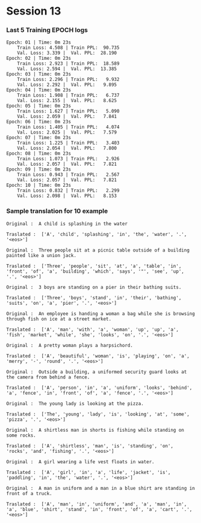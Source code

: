
# Session 13

### Last 5 Training EPOCH logs
    Epoch: 01 | Time: 0m 23s
        Train Loss: 4.508 | Train PPL:  90.735
        Val. Loss: 3.339 |  Val. PPL:  28.190
    Epoch: 02 | Time: 0m 23s
        Train Loss: 2.923 | Train PPL:  18.589
        Val. Loss: 2.594 |  Val. PPL:  13.385
    Epoch: 03 | Time: 0m 23s
        Train Loss: 2.296 | Train PPL:   9.932
        Val. Loss: 2.292 |  Val. PPL:   9.895
    Epoch: 04 | Time: 0m 23s
        Train Loss: 1.908 | Train PPL:   6.737
        Val. Loss: 2.155 |  Val. PPL:   8.625
    Epoch: 05 | Time: 0m 23s
        Train Loss: 1.627 | Train PPL:   5.090
        Val. Loss: 2.059 |  Val. PPL:   7.841
    Epoch: 06 | Time: 0m 23s
        Train Loss: 1.405 | Train PPL:   4.074
        Val. Loss: 2.025 |  Val. PPL:   7.579
    Epoch: 07 | Time: 0m 23s
        Train Loss: 1.225 | Train PPL:   3.403
        Val. Loss: 2.054 |  Val. PPL:   7.800
    Epoch: 08 | Time: 0m 23s
        Train Loss: 1.073 | Train PPL:   2.926
        Val. Loss: 2.057 |  Val. PPL:   7.821
    Epoch: 09 | Time: 0m 23s
        Train Loss: 0.943 | Train PPL:   2.567
        Val. Loss: 2.057 |  Val. PPL:   7.821
    Epoch: 10 | Time: 0m 23s
        Train Loss: 0.832 | Train PPL:   2.299
        Val. Loss: 2.098 |  Val. PPL:   8.153
### Sample translation for 10 example
    Original :  A child is splashing in the water

    Traslated :  ['A', 'child', 'splashing', 'in', 'the', 'water', '.', '<eos>']

    Original :  Three people sit at a picnic table outside of a building painted like a union jack.

    Traslated :  ['Three', 'people', 'sit', 'at', 'a', 'table', 'in', 'front', 'of', 'a', 'building', 'which', 'says', '"', 'see', 'up', '.', '<eos>']

    Original :  3 boys are standing on a pier in their bathing suits.

    Traslated :  ['Three', 'boys', 'stand', 'in', 'their', 'bathing', 'suits', 'on', 'a', 'pier', '.', '<eos>']

    Original :  An employee is handing a woman a bag while she is browsing through fish on ice at a street market.

    Traslated :  ['A', 'man', 'with', 'a', 'woman', 'up', 'up', 'a', 'fish', 'market', 'while', 'she', 'looks', 'on', '.', '<eos>']

    Original :  A pretty woman plays a harpsichord.

    Traslated :  ['A', 'beautiful', 'woman', 'is', 'playing', 'on', 'a', 'merry', '-', 'round', '.', '<eos>']

    Original :  Outside a building, a uniformed security guard looks at the camera from behind a fence.

    Traslated :  ['A', 'person', 'in', 'a', 'uniform', 'looks', 'behind', 'a', 'fence', 'in', 'front', 'of', 'a', 'fence', '.', '<eos>']

    Original :  The young lady is looking at the pizza.

    Traslated :  ['The', 'young', 'lady', 'is', 'looking', 'at', 'some', 'pizza', '.', '<eos>']

    Original :  A shirtless man in shorts is fishing while standing on some rocks.

    Traslated :  ['A', 'shirtless', 'man', 'is', 'standing', 'on', 'rocks', 'and', 'fishing', '.', '<eos>']

    Original :  A girl wearing a life vest floats in water.

    Traslated :  ['A', 'girl', 'in', 'a', 'life', 'jacket', 'is', 'paddling', 'in', 'the', 'water', '.', '<eos>']

    Original :  A man in uniform and a man in a blue shirt are standing in front of a truck.

    Traslated :  ['A', 'man', 'in', 'uniform', 'and', 'a', 'man', 'in', 'a', 'blue', 'shirt', 'stand', 'in', 'front', 'of', 'a', 'cart', '.', '<eos>']
